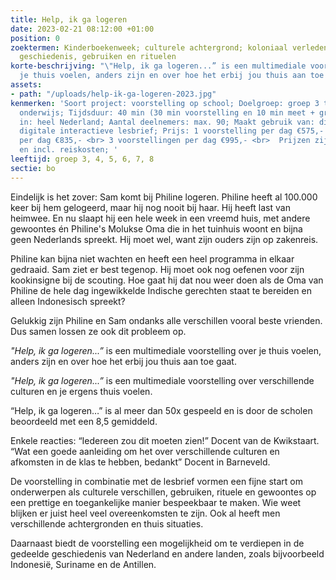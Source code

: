```yaml
---
title: Help, ik ga logeren
date: 2023-02-21 08:12:00 +01:00
position: 0
zoektermen: Kinderboekenweek; culturele achtergrond; koloniaal verleden, gedeelde
  geschiedenis, gebruiken en rituelen
korte-beschrijving: "\"Help, ik ga logeren...” is een multimediale voorstelling over
  je thuis voelen, anders zijn en over hoe het erbij jou thuis aan toe gaat. "
assets:
- path: "/uploads/help-ik-ga-logeren-2023.jpg"
kenmerken: 'Soort project: voorstelling op school; Doelgroep: groep 3 t/m 8 ook speciaal
  onderwijs; Tijdsduur: 40 min (30 min voorstelling en 10 min meet + greet); Aangeboden
  in: heel Nederland; Aantal deelnemers: max. 90; Maakt gebruik van: digibord; Lesmateriaal:
  digitale interactieve lesbrief; Prijs: 1 voorstelling per dag €575,- <br> 2 voorstellingen
  per dag €835,- <br> 3 voorstellingen per dag €995,- <br>  Prijzen zijn excl. btw
  en incl. reiskosten; '
leeftijd: groep 3, 4, 5, 6, 7, 8
sectie: bo
---
```


Eindelijk is het zover: Sam komt bij Philine logeren. Philine heeft al 100.000 keer bij hem gelogeerd, maar hij nog nooit bij haar. Hij heeft last van heimwee. En nu slaapt hij een hele week in een vreemd huis, met andere gewoontes én Philine's Molukse Oma die in het tuinhuis woont en bijna geen Nederlands spreekt. Hij moet wel, want zijn ouders zijn op zakenreis.

Philine kan bijna niet wachten en heeft een heel programma in elkaar gedraaid. Sam ziet er best tegenop. Hij moet ook nog oefenen voor zijn kookinsigne bij de scouting. Hoe gaat hij dat nou weer doen als de Oma van Philine de hele dag ingewikkelde Indische gerechten staat te bereiden en alleen Indonesisch spreekt? 

Gelukkig zijn Philine en Sam ondanks alle verschillen vooral beste vrienden. Dus samen lossen ze ook dit probleem op. 

*"Help, ik ga logeren...”* is een multimediale voorstelling over je thuis voelen, anders zijn en over hoe het erbij jou thuis aan toe gaat. 

*"Help, ik ga logeren...”* is een multimediale voorstelling over verschillende culturen en je ergens thuis voelen.

“Help, ik ga logeren…” is al meer dan 50x gespeeld en is door de scholen beoordeeld met een 8,5 gemiddeld.

Enkele reacties:
“Iedereen zou dit moeten zien!” Docent van de Kwikstaart.
“Wat een goede aanleiding om het over verschillende culturen en afkomsten in de klas te hebben, bedankt” Docent in Barneveld.

De voorstelling in combinatie met de lesbrief vormen een fijne start om onderwerpen als culturele verschillen, gebruiken, rituele en gewoontes op een prettige en toegankelijke manier bespeekbaar te maken. Wie weet blijken er juist heel veel overeenkomsten te zijn. Ook al heeft men verschillende achtergronden en thuis situaties.

Daarnaast biedt de voorstelling een mogelijkheid om te verdiepen in de gedeelde geschiedenis van Nederland en andere landen, zoals bijvoorbeeld Indonesië, Suriname en de Antillen.
